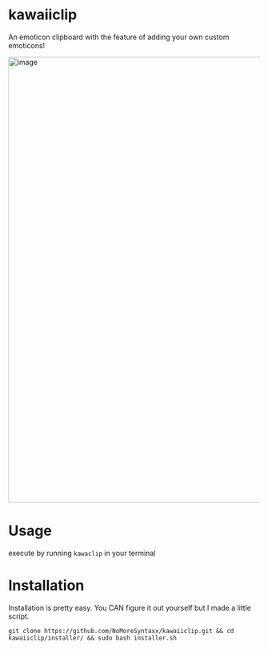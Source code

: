# kawaiiclip
An emoticon clipboard with the feature of adding your own custom emoticons!

<img width="1210" height="889" alt="image" src="https://github.com/user-attachments/assets/be69f20b-ecf0-4fcd-9693-36fbdd64fd61" />

# Usage

execute by running `kawaclip` in your terminal

# Installation
Installation is pretty easy. You CAN figure it out yourself but I made a little script.

```git clone https://github.com/NoMoreSyntaxx/kawaiiclip.git && cd kawaiiclip/installer/ && sudo bash installer.sh```

